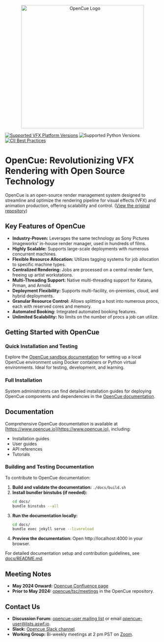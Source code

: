 <div align="center">
  <img src="/images/opencue_logo_with_text.png" alt="OpenCue Logo" width="400"/>
</div>

[![Supported VFX Platform Versions](https://img.shields.io/badge/vfx%20platform-2021--2024-lightgrey.svg)](http://www.vfxplatform.com/)
![Supported Python Versions](https://img.shields.io/badge/python-3.6+-blue.svg)
[![CII Best Practices](https://bestpractices.coreinfrastructure.org/projects/2837/badge)](https://bestpractices.coreinfrastructure.org/projects/2837)

# OpenCue: Revolutionizing VFX Rendering with Open Source Technology

OpenCue is an open-source render management system designed to streamline and optimize the rendering pipeline for visual effects (VFX) and animation production, offering scalability and control. ([View the original repository](https://github.com/AcademySoftwareFoundation/OpenCue))

## Key Features of OpenCue

*   **Industry-Proven:** Leverages the same technology as Sony Pictures Imageworks' in-house render manager, used in hundreds of films.
*   **Highly Scalable:**  Supports large-scale deployments with numerous concurrent machines.
*   **Flexible Resource Allocation:**  Utilizes tagging systems for job allocation to specific machine types.
*   **Centralized Rendering:** Jobs are processed on a central render farm, freeing up artist workstations.
*   **Multi-Threading Support:** Native multi-threading support for Katana, Prman, and Arnold.
*   **Deployment Flexibility:** Supports multi-facility, on-premises, cloud, and hybrid deployments.
*   **Granular Resource Control:** Allows splitting a host into numerous procs, each with reserved cores and memory.
*   **Automated Booking:** Integrated automated booking features.
*   **Unlimited Scalability:** No limits on the number of procs a job can utilize.

## Getting Started with OpenCue

### Quick Installation and Testing

Explore the [OpenCue sandbox documentation](https://github.com/AcademySoftwareFoundation/OpenCue/blob/master/sandbox/README.md) for setting up a local OpenCue environment using Docker containers or Python virtual environments. Ideal for testing, development, and learning.

### Full Installation

System administrators can find detailed installation guides for deploying OpenCue components and dependencies in the [OpenCue documentation](https://www.opencue.io/docs/getting-started/).

## Documentation

Comprehensive OpenCue documentation is available at [https://www.opencue.io](https://www.opencue.io), including:

*   Installation guides
*   User guides
*   API references
*   Tutorials

### Building and Testing Documentation

To contribute to OpenCue documentation:

1.  **Build and validate the documentation:**  `./docs/build.sh`
2.  **Install bundler binstubs (if needed):**
    ```bash
    cd docs/
    bundle binstubs --all
    ```
3.  **Run the documentation locally:**
    ```bash
    cd docs/
    bundle exec jekyll serve --livereload
    ```
4.  **Preview the documentation:** Open http://localhost:4000 in your browser.

For detailed documentation setup and contribution guidelines, see [docs/README.md](https://github.com/AcademySoftwareFoundation/OpenCue/blob/master/docs/README.md).

## Meeting Notes

*   **May 2024 Onward:** [Opencue Confluence page](http://wiki.aswf.io/display/OPENCUE/OpenCue+Home)
*   **Prior to May 2024:** [opencue/tsc/meetings](https://github.com/AcademySoftwareFoundation/OpenCue/tree/master/tsc/meetings) in the OpenCue repository.

## Contact Us

*   **Discussion Forum:** [opencue-user mailing list](https://lists.aswf.io/g/opencue-user) or email <opencue-user@lists.aswf.io>.
*   **Slack:** [Opencue Slack channel](https://academysoftwarefdn.slack.com/archives/CMFPXV39Q).
*   **Working Group:** Bi-weekly meetings at 2 pm PST on [Zoom](https://www.google.com/url?q=https://zoom-lfx.platform.linuxfoundation.org/meeting/95509555934?password%3Da8d65f0e-c5f0-44fb-b362-d3ed0c22b7c1&sa=D&source=calendar&ust=1717863981078692&usg=AOvVaw1zRcYz7VPAwfwOXeBPpoM6).